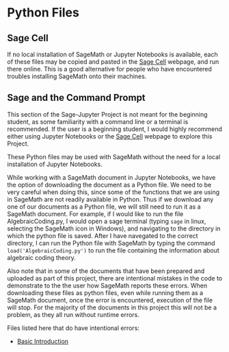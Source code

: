 # Python Files

## Sage Cell

If no local installation of SageMath or Jupyter Notebooks is available, each of these files may be copied and pasted in the 
[Sage Cell](https://sagecell.sagemath.org/) webpage, and run there online.  This is a good alternative for people who have encountered troubles installing SageMath 
onto their machines.  

## Sage and the Command Prompt

This section of the Sage-Jupyter Project is not meant for the beginning student, as some familiarity with a command line or a terminal is recommended. 
If the user is a beginning student, I would highly recommend either using Jupyter Notebooks or the [Sage Cell](https://sagecell.sagemath.org/) webpage to explore 
this Project.

These Python files may be used with SageMath without the need for a local installation of Jupyter Notebooks.

While working with a SageMath document in Jupyter Notebooks, we have the option of downloading the document as a Python file.  We need to be very careful when 
doing this, since some of the functions that we are using in SageMath are not readily available in Python.  Thus if we download any one of our documents 
as a Python file, we will still need to run it as a SageMath document.  For example, if I would like to run the file AlgebraicCoding.py, I would open a sage
terminal (typing `sage` in linux, selecting the SageMath icon in Windows), and navigating to the directory in which the python file is saved.  After I have
navegated to the correct directory, I can run the Python file with SageMath by typing the command `load('AlgebraicCoding.py')` to run the file containing the 
information about algebraic coding theory.

Also note that in some of the documents that have been prepared and uploaded as part of this project, there are intentional mistakes in the code to 
demonstrate to the the user how SageMath reports these errors.  When downloading these files as python files, even while running them as a SageMath document,
once the error is encountered, execution of the file will stop.  For the majority of the documents in this project this will not be a problem, as they all
run without runtime errors.  

Files listed here that do have intentional errors:

* [Basic Introduction](Introduction/basic-introduction.py)
